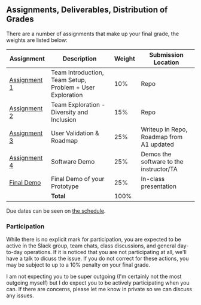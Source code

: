 Assignments, Deliverables, Distribution of Grades
---

There are a number of assignments that make up your final grade, the weights are listed below:

| Assignment | Description | Weight | Submission Location |
| --- | --- | --- | --- |
| [Assignment 1](./a1.md) | Team Introduction, Team Setup, Problem + User Exploration | 10% | Repo |
| [Assignment 2](./a2.md) | Team Exploration - Diversity and Inclusion | 15% | Repo |
| [Assignment 3](./a3.md) | User Validation & Roadmap | 25% | Writeup in Repo, Roadmap from A1 updated |
| [Assignment 4](./a4.md) | Software Demo | 25% | Demos the software to the instructor/TA |
| [Final Demo](./final_demo.md) | Final Demo of your Prototype | 25% | In-class presentation |
| | **Total** | 100% | |

Due dates can be seen on [the schedule](../schedule.md).

### Participation

While there is no explicit mark for participation, you are expected to be active in the Slack group, team chats, class discussions, and general day-to-day operations. If it is noticed that you are not participating at all, we'll have a talk to dicuss the issue. If you do not correct for these actions, you may be subject to up to a 10% penalty on your final grade.

I am not expecting you to be super outgoing (I'm certainly not the most outgoing myself) but I do expect you to be actively participating when you can. If there are concerns, please let me know in private so we can discuss any issues.
